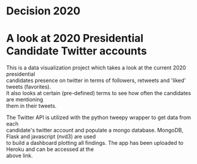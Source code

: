 # Decision 2020  
# A look at 2020 Presidential Candidate Twitter accounts


This is a data visualization project which takes a look at the current 2020 presidential  
candidates presence on twitter in terms of followers, retweets and 'liked' tweets (favorites).  
It also looks at certain (pre-defined) terms to see how often the candidates are mentioning  
them in their tweets.  

The Twitter API is utilized with the python tweepy wrapper to get data from each  
candidate's twitter account and populate a mongo database. MongoDB, Flask and javascript (nvd3) are used  
to build a dashboard plotting all findings. The app has been uploaded to Heroku and can be accessed at the  
above link.




